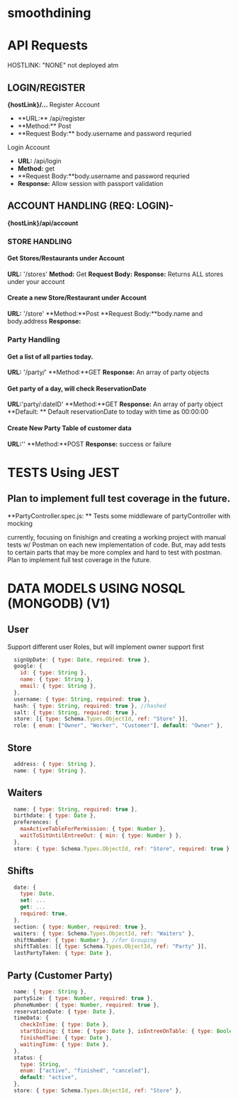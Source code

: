 # smoothdining

# API Requests

HOSTLINK: "NONE" not deployed atm

## LOGIN/REGISTER

**{hostLink}/...**
Register Account

<ul>
<li> **URL:**  /api/register</li>
<li> **Method:** Post</li>
<li> **Request Body:** body.username and password requried</li>
</ul>

Login Account

- **URL:** /api/login
- **Method:** get
- **Request Body:**body.username and password requried
- **Response:** Allow session with passport validation

## ACCOUNT HANDLING (REQ: LOGIN)-

**{hostLink}/api/account**

### STORE HANDLING

#### Get Stores/Restaurants under Account

**URL:** '/stores'
**Method:** Get
**Request Body:**
**Response:** Returns ALL stores under your account

#### Create a new Store/Restaurant under Account

**URL:** '/store'
**Method:**Post
**Request Body:**body.name and body.address
**Response:**

### Party Handling

#### Get a list of all parties today.

**URL:** '/party/'
**Method:**GET
**Response:** An array of party objects

#### Get party of a day, will check ReservationDate

**URL:**'party/:dateID'
**Method:**GET
**Response:** An array of party object
**Default: ** Default reservationDate to today with time as 00:00:00

#### Create New Party Table of customer data

**URL:**''
**Method:**POST
**Response:** success or failure

# TESTS Using JEST

## Plan to implement full test coverage in the future.

**PartyController.spec.js: ** Tests some middleware of partyController with mocking

currently, focusing on finishign and creating a working project with manual tests w/ Postman on each new implementation of code.
But, may add tests to certain parts that may be more complex and hard to test with postman.
Plan to implement full test coverage in the future.

# DATA MODELS USING NOSQL (MONGODB) (V1)

## User

Support different user Roles, but will implement owner support first

```js
  signUpDate: { type: Date, required: true },
  google: {
    id: { type: String },
    name: { type: String },
    email: { type: String },
  },
  username: { type: String, required: true },
  hash: { type: String, required: true }, //hashed
  salt: { type: String, required: true },
  store: [{ type: Schema.Types.ObjectId, ref: "Store" }],
  role: { enum: ["Owner", "Worker", "Customer"], default: "Owner" },
```

## Store

```js
  address: { type: String },
  name: { type: String },
```

## Waiters

```js
  name: { type: String, required: true },
  birthdate: { type: Date },
  preferences: {
    maxActiveTableForPermission: { type: Number },
    waitToSitUntilEntreeOut: { min: { type: Number } },
  },
  store: { type: Schema.Types.ObjectId, ref: "Store", required: true },
```

## Shifts

```js
  date: {
    type: Date,
    set: ...
    get: ...
    required: true,
  },
  section: { type: Number, required: true },
  waiters: { type: Schema.Types.ObjectId, ref: "Waiters" },
  shiftNumber: { type: Number }, //for Grouping
  shiftTables: [{ type: Schema.Types.ObjectId, ref: "Party" }],
  lastPartyTaken: { type: Date },
```

## Party (Customer Party)

```js
  name: { type: String },
  partySize: { type: Number, required: true },
  phoneNumber: { type: Number, required: true },
  reservationDate: { type: Date },
  timeData: {
    checkInTime: { type: Date },
    startDining: { time: { type: Date }, isEntreeOnTable: { type: Boolean } },
    finishedTime: { type: Date },
    waitingTime: { type: Date },
  },
  status: {
    type: String,
    enum: ["active", "finished", "canceled"],
    default: "active",
  },
  store: { type: Schema.Types.ObjectId, ref: "Store" },
```
